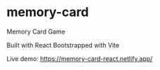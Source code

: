 ﻿# memory-card
Memory Card Game 

Built with React
Bootstrapped with Vite

Live demo: https://memory-card-react.netlify.app/
